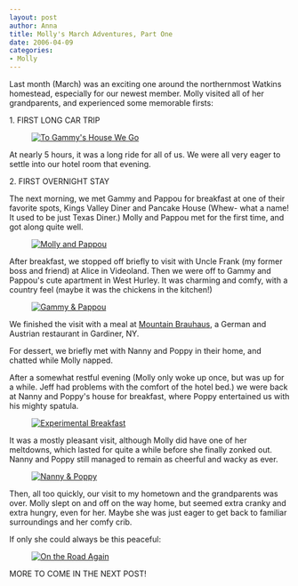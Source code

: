 ```yaml
--- 
layout: post
author: Anna
title: Molly's March Adventures, Part One
date: 2006-04-09
categories: 
- Molly
---
```


Last month (March) was an exciting one around the northernmost Watkins homestead, especially for our newest member. Molly visited all of her grandparents, and experienced some memorable firsts:

1\. FIRST LONG CAR TRIP

<figure><a href="http://www.flickr.com/photo.gne?id=126018648"><img class="photo" src="http://static.flickr.com/36/126018648_96313087a4.jpg" alt="To Gammy's House We Go" border="0"></a> </figure>

At nearly 5 hours, it was a long ride for all of us. We were all very eager to settle into our hotel room that evening.

2\. FIRST OVERNIGHT STAY

The next morning, we met Gammy and Pappou for breakfast at one of their favorite spots, Kings Valley Diner and Pancake House (Whew- what a name! It used to be just Texas Diner.) Molly and Pappou met for the first time, and got along quite well.

<figure><a href="http://www.flickr.com/photo.gne?id=126095852"><img class="photo" src="http://static.flickr.com/50/126095852_6c52d1a375.jpg" alt="Molly and Pappou" border="0"></a> </figure>

After breakfast, we stopped off briefly to visit with Uncle Frank (my former boss and friend) at Alice in Videoland. Then we were off to Gammy and Pappou's cute apartment in West Hurley. It was charming and comfy, with a country feel (maybe it was the chickens in the kitchen!)

<figure><a href="http://www.flickr.com/photo.gne?id=126024473"><img class="photo" src="http://static.flickr.com/44/126024473_3e4e84dcfc.jpg" alt="Gammy &amp; Pappou" border="0"></a> </figure>

We finished the visit with a meal at <a href="http://www.mountainbrauhaus.com/">Mountain Brauhaus</a>, a German and Austrian restaurant in Gardiner, NY.

For dessert, we briefly met with Nanny and Poppy in their home, and chatted while Molly napped.

After a somewhat restful evening (Molly only woke up once, but was up for a while. Jeff had problems with the comfort of the hotel bed.) we were back at Nanny and Poppy's house for breakfast, where Poppy entertained us with his mighty spatula.

<figure><a href="http://www.flickr.com/photo.gne?id=126075687"><img class="photo" src="http://static.flickr.com/55/126075687_f368932bd2.jpg" alt="Experimental Breakfast" border="0"></a> </figure>

It was a mostly pleasant visit, although Molly did have one of her meltdowns, which lasted for quite a while before she finally zonked out. Nanny and Poppy still managed to remain as cheerful and wacky as ever.

<figure><a href="http://www.flickr.com/photo.gne?id=126050128"><img class="photo" src="http://static.flickr.com/1/126050128_3328eaeb3f.jpg" alt="Nanny &amp; Poppy" border="0"></a> </figure>

Then, all too quickly, our visit to my hometown and the grandparents was over. Molly slept on and off on the way home, but seemed extra cranky and extra hungry, even for her. Maybe she was just eager to get back to familiar surroundings and her comfy crib.

If only she could always be this peaceful:

<figure><a href="http://www.flickr.com/photo.gne?id=126017432"><img class="photo" src="http://static.flickr.com/41/126017432_8d172172d7.jpg" alt="On the Road Again" border="0"></a> </figure>

MORE TO COME IN THE NEXT POST!